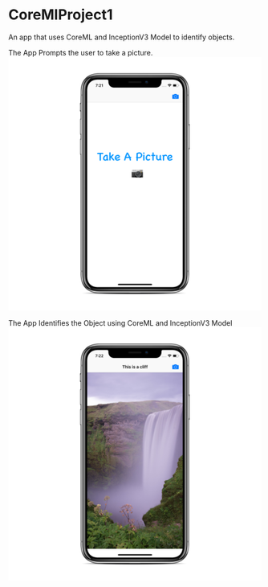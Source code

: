 # CoreMlProject1
An app that uses CoreML and InceptionV3 Model to identify objects.

The App Prompts the user to take a picture.
![alt text](https://github.com/Bilalkamal/CoreMlProject1/blob/master/CoreMlProject1/Screenshots/CoreML%20Project%201.png)

The App Identifies the Object using CoreML and InceptionV3 Model
![alt text](https://github.com/Bilalkamal/CoreMlProject1/blob/master/CoreMlProject1/Screenshots/CoreML%20Project%201%20-%20Object%20Identified.png)

